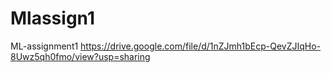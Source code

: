 # Mlassign1
ML-assignment1
https://drive.google.com/file/d/1nZJmh1bEcp-QevZJIqHo-8Uwz5qh0fmo/view?usp=sharing

